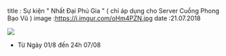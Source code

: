 
title : Sự kiện " Nhất Đại Phú Gia " ( chỉ áp dụng cho Server Cuồng Phong Bạo Vũ )
image :https://i.imgur.com/oHm4PZN.jpg
date  :21.07.2018
 
![](https://i.imgur.com/uRbQeHc.png)

- Từ Ngày 01/8 đến 24h 07/08
